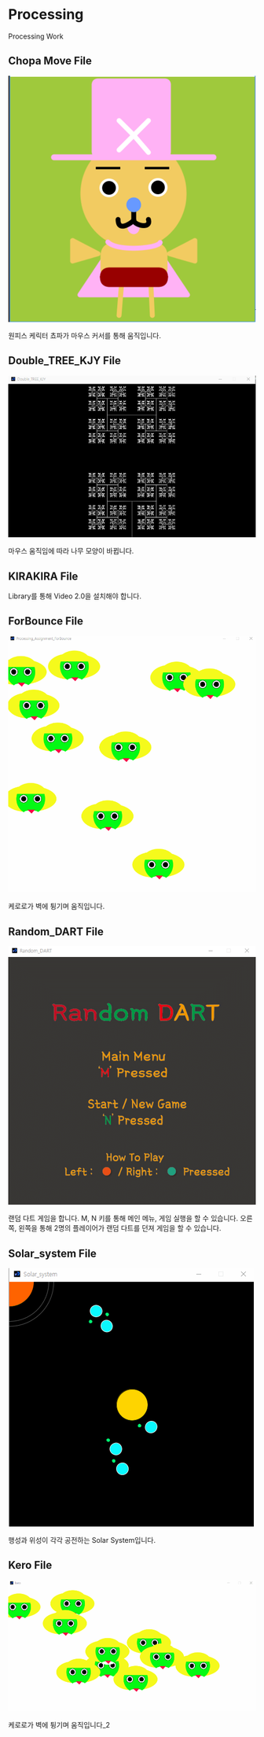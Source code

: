 # Processing
Processing Work


## Chopa Move File
![image](https://github.com/Junst/Processing/blob/main/ChopaMove/%EC%BA%A1%EC%B2%98%20(1).png)

원피스 케릭터 쵸파가 마우스 커서를 통해 움직입니다.

## Double_TREE_KJY File
![image](https://github.com/Junst/Processing/blob/main/Double_TREE_KJY/tree.gif)

마우스 움직임에 따라 나무 모양이 바뀝니다.

## KIRAKIRA File
Library를 통해 Video 2.0을 설치해야 합니다.

## ForBounce File
![image](https://github.com/Junst/Processing/blob/main/Processing_Assignment_ForBounce/kero%20bounce.gif)

케로로가 벽에 튕기며 움직입니다.

## Random_DART File
![image](https://github.com/Junst/Processing/blob/main/Random_DART/dart.gif)

랜덤 다트 게임을 합니다. M, N 키를 통해 메인 메뉴, 게임 실행을 할 수 있습니다. 
오른쪽, 왼쪽을 통해 2명의 플레이어가 랜덤 다트를 던져 게임을 할 수 있습니다.

## Solar_system File
![image](https://github.com/Junst/Processing/blob/main/Solar_system/Solar.gif)

행성과 위성이 각각 공전하는 Solar System입니다.

## Kero File
![image](https://github.com/Junst/Processing/blob/main/kero/kero2.gif)

케로로가 벽에 튕기며 움직입니다_2
